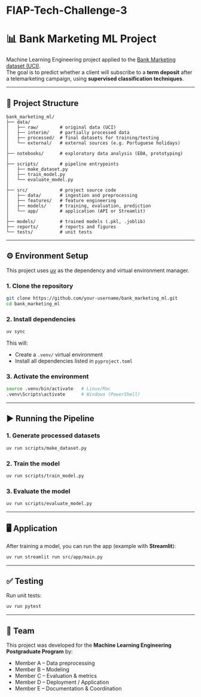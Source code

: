 # FIAP-Tech-Challenge-3
# 📊 Bank Marketing ML Project

Machine Learning Engineering project applied to the [Bank Marketing dataset (UCI)](https://archive.ics.uci.edu/dataset/222/bank+marketing).  
The goal is to predict whether a client will subscribe to a **term deposit** after a telemarketing campaign, using **supervised classification techniques**.  

---

## 📂 Project Structure

```
bank_marketing_ml/
├── data/
│   ├── raw/        # original data (UCI)
│   ├── interim/    # partially processed data
│   ├── processed/  # final datasets for training/testing
│   └── external/   # external sources (e.g. Portuguese holidays)
│
├── notebooks/      # exploratory data analysis (EDA, prototyping)
│
├── scripts/        # pipeline entrypoints
│   ├── make_dataset.py
│   ├── train_model.py
│   └── evaluate_model.py
│
├── src/            # project source code
│   ├── data/       # ingestion and preprocessing
│   ├── features/   # feature engineering
│   ├── models/     # training, evaluation, prediction
│   └── app/        # application (API or Streamlit)
│
├── models/         # trained models (.pkl, .joblib)
├── reports/        # reports and figures
└── tests/          # unit tests
```

---

## ⚙️ Environment Setup

This project uses [uv](https://github.com/astral-sh/uv) as the dependency and virtual environment manager.

### 1. Clone the repository
```bash
git clone https://github.com/your-username/bank_marketing_ml.git
cd bank_marketing_ml
```

### 2. Install dependencies
```bash
uv sync
```

This will:
- Create a `.venv/` virtual environment  
- Install all dependencies listed in `pyproject.toml`  

### 3. Activate the environment
```bash
source .venv/bin/activate   # Linux/Mac
.venv\Scripts\activate      # Windows (PowerShell)
```

---

## ▶️ Running the Pipeline

### 1. Generate processed datasets
```bash
uv run scripts/make_dataset.py
```

### 2. Train the model
```bash
uv run scripts/train_model.py
```

### 3. Evaluate the model
```bash
uv run scripts/evaluate_model.py
```

---

## 🖥️ Application

After training a model, you can run the app (example with **Streamlit**):

```bash
uv run streamlit run src/app/main.py
```

---

## ✅ Testing

Run unit tests:
```bash
uv run pytest
```

---

## 👥 Team

This project was developed for the **Machine Learning Engineering Postgraduate Program** by:  
- Member A – Data preprocessing  
- Member B – Modeling  
- Member C – Evaluation & metrics  
- Member D – Deployment / Application  
- Member E – Documentation & Coordination  